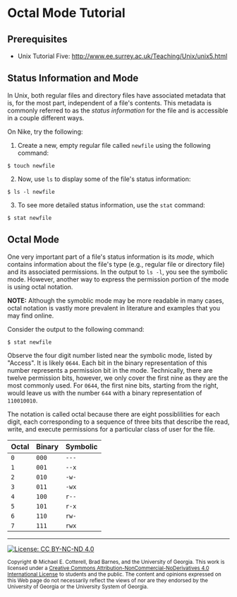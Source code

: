 # Octal Mode Tutorial

## Prerequisites

* Unix Tutorial Five: http://www.ee.surrey.ac.uk/Teaching/Unix/unix5.html

## Status Information and Mode

In Unix, both regular files and directory files have associated metadata that is, for the most part,
independent of a file's contents. This metadata is commonly referred to as the _status information_ 
for the file and is accessible in a couple different ways. 

On Nike, try the following:

1. Create a new, empty regular file called `newfile` using the following command:

```
$ touch newfile
```

2. Now, use `ls` to display some of the file's status information:

```
$ ls -l newfile
```

3. To see more detailed status information, use the `stat` command:

```
$ stat newfile
```

## Octal Mode

One very important part of a file's status information is its _mode_, which contains information
about the file's type (e.g., regular file or directory file) and its associated permissions. In
the output to `ls -l`, you see the symbolic mode. However, another way to express the permission
portion of the mode is using octal notation.

**NOTE:** Although the symoblic mode may be more readable in many cases, octal notation is vastly
more prevalent in literature and examples that you may find online. 

Consider the output to the following command:

```
$ stat newfile
```
   
Observe the four digit number listed near the symbolic mode, listed by "Access". It is likely
`0644`. Each bit in the binary representation of this number represents a permission bit in the mode.
Technically, there are twelve permission bits, however, we only cover the first nine as they are
the most commonly used. For `0644`, the first nine bits, starting from the right, would leave us 
with the number `644` with a binary representation of `110010010`. 

The notation is called octal because there are eight possiblilities for each digit, each
corresponding to a sequence of three bits that describe the read, write, and execute permissions
for a particular class of user for the file. 

| Octal | Binary | Symbolic |
|-------|--------|----------|
| `0`   | `000`  | `---`    | 
| `1`   | `001`  | `--x`    | 
| `2`   | `010`  | `-w-`    | 
| `3`   | `011`  | `-wx`    | 
| `4`   | `100`  | `r--`    | 
| `5`   | `101`  | `r-x`    | 
| `6`   | `110`  | `rw-`    | 
| `7`   | `111`  | `rwx`    | 


<hr/>

[![License: CC BY-NC-ND 4.0](https://img.shields.io/badge/License-CC%20BY--NC--ND%204.0-lightgrey.svg)](http://creativecommons.org/licenses/by-nc-nd/4.0/)

<small>
Copyright &copy; Michael E. Cotterell, Brad Barnes, and the University of Georgia.
This work is licensed under a <a rel="license" href="http://creativecommons.org/licenses/by-nc-nd/4.0/">Creative Commons Attribution-NonCommercial-NoDerivatives 4.0 International License</a> to students and the public.
The content and opinions expressed on this Web page do not necessarily reflect the views of nor are they endorsed by the University of Georgia or the University System of Georgia.
</small>
